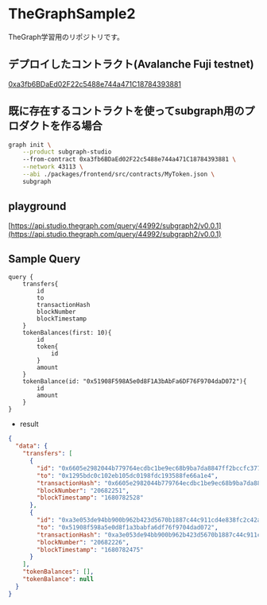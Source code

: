 # TheGraphSample2
TheGraph学習用のリポジトリです。

## デプロイしたコントラクト(Avalanche Fuji testnet)

[0xa3fb6BDaEd02F22c5488e744a471C18784393881](https://testnet.snowtrace.io/address/0xa3fb6BDaEd02F22c5488e744a471C18784393881)

## 既に存在するコントラクトを使ってsubgraph用のプロダクトを作る場合

```bash
graph init \
    --product subgraph-studio 
    --from-contract 0xa3fb6BDaEd02F22c5488e744a471C18784393881 \
    --network 43113 \
    --abi ./packages/frontend/src/contracts/MyToken.json \
    subgraph
```

## playground

[https://api.studio.thegraph.com/query/44992/subgraph2/v0.0.1](https://api.studio.thegraph.com/query/44992/subgraph2/v0.0.1)

## Sample Query

```graph
query {
    transfers{
        id
        to
        transactionHash
        blockNumber
        blockTimestamp
    }
    tokenBalances(first: 10){
        id
        token{
            id
        }
        amount
    }
    tokenBalance(id: "0x51908F598A5e0d8F1A3bAbFa6DF76F9704daD072"){
        id
        amount
    }
}
```

- result

```json
{
  "data": {
    "transfers": [
      {
        "id": "0x6605e2982044b779764ecdbc1be9ec68b9ba7da8847ff2bccfc37736423f56f701000000",
        "to": "0x1295bdc0c102eb105dc0198fdc193588fe66a1e4",
        "transactionHash": "0x6605e2982044b779764ecdbc1be9ec68b9ba7da8847ff2bccfc37736423f56f7",
        "blockNumber": "20682251",
        "blockTimestamp": "1680782528"
      },
      {
        "id": "0xa3e053de94bb900b962b423d5670b1887c44c911cd4e838fc2c42aa2cbcea02100000000",
        "to": "0x51908f598a5e0d8f1a3babfa6df76f9704dad072",
        "transactionHash": "0xa3e053de94bb900b962b423d5670b1887c44c911cd4e838fc2c42aa2cbcea021",
        "blockNumber": "20682226",
        "blockTimestamp": "1680782475"
      }
    ],
    "tokenBalances": [],
    "tokenBalance": null
  }
}
```